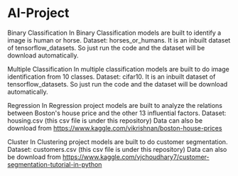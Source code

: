# AI-Project


Binary Classification
In Binary Classification models are built to identify a image is human or horse.
Dataset: horses_or_humans. It is an inbuilt dataset of tensorflow_datasets. So just run the code and the dataset will be download automatically.

Multiple Classification
In multiple classification models are built to do image identification from 10 classes.
Dataset: cifar10. It is an inbuilt dataset of tensorflow_datasets. So just run the code and the dataset will be download automatically.

Regression
In Regression project models are built to analyze the relations between Boston's house price and the other 13 influential factors. 
Dataset: housing.csv (this csv file is under this repository)
Data can also be download from https://www.kaggle.com/vikrishnan/boston-house-prices

Cluster
In Clustering project models are built to do customer segmentation.
Dataset: customers.csv (this csv file is under this repository)
Data can also be download from https://www.kaggle.com/vjchoudhary7/customer-segmentation-tutorial-in-python

